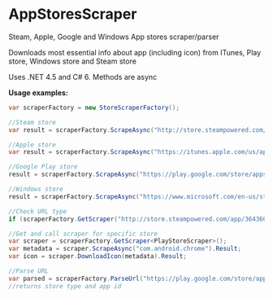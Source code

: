 # AppStoresScraper
Steam, Apple, Google and Windows App stores scraper/parser

Downloads most essential info about app (including icon) from ITunes, Play store, Windows store and Steam store

Uses .NET 4.5 and C# 6. Methods are async

**Usage examples:**
```csharp
var scraperFactory = new StoreScraperFactory();

//Steam store
var result = scraperFactory.ScrapeAsync("http://store.steampowered.com/app/231430/", true).Result;

//Apple store
var result = scraperFactory.ScrapeAsync("https://itunes.apple.com/us/app/logic-pro-x/id634148309?mt=12", true).Result;

//Google Play store
result = scraperFactory.ScrapeAsync("https://play.google.com/store/apps/details?id=com.google.android.talk", true).Result;

//Windows store
result = scraperFactory.ScrapeAsync("https://www.microsoft.com/en-us/store/apps/circle-rush/9nblggh0cdmf", true).Result;

//Check URL type
if (scraperFactory.GetScraper("http://store.steampowered.com/app/364360") is SteamStoreScraper) { }

//Get and call scraper for specific store
var scraper = scraperFactory.GetScraper<PlayStoreScraper>();
var metadata = scraper.ScrapeAsync("com.android.chrome").Result;
var icon = scraper.DownloadIcon(metadata).Result;

//Parse URL
var parsed = scraperFactory.ParseUrl("https://play.google.com/store/apps/details?id=com.android.chrome");
//returns store type and app id